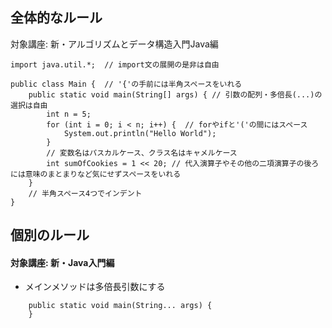 ## 全体的なルール

対象講座: 新・アルゴリズムとデータ構造入門Java編

```
import java.util.*;  // import文の展開の是非は自由

public class Main {  // '{'の手前には半角スペースをいれる
    public static void main(String[] args) { // 引数の配列・多倍長(...)の選択は自由
        int n = 5;
        for (int i = 0; i < n; i++) {  // forやifと'('の間にはスペース
            System.out.println("Hello World");
        }
        // 変数名はパスカルケース、クラス名はキャメルケース
        int sumOfCookies = 1 << 20; // 代入演算子やその他の二項演算子の後ろには意味のまとまりなど気にせずスペースをいれる
    }
    // 半角スペース4つでインデント
}
```

## 個別のルール

#### 対象講座: 新・Java入門編

- メインメソッドは多倍長引数にする
```
    public static void main(String... args) {
    }
```

